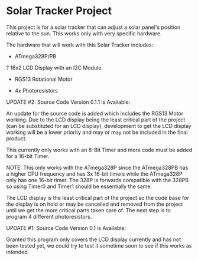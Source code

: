 # Solar Tracker Project
This project is for a solar tracker that can adjust a solar panel's position relative to the sun. This works only with very specific hardware.

The hardware that will work with this Solar Tracker includes:

- ATmega328P/PB

? 16x2 LCD Display with an I2C Module.

- RGS13 Rotational Motor

- 4x Photoresistors

UPDATE #2: Source Code Version 0.1.1 is Available:

An update for the source code is added which includes the RGS13 Motor working. Due to the LCD display being the least critical part of the project (can be substituted for an LCD display), development to get the LCD display working will be a lower priority and may or may not be included in the final product.

This currently only works with an 8-Bit Timer and more code must be added for a 16-bit Timer.

NOTE: This only works with the ATmega328P since the ATmega328PB has a higher CPU frequency and has 3x 16-bit timers while the ATmega328P only has one 16-bit timer. The 328P is forwards compatible with the 328PB so using Timer0 and Timer1 should be essentially the same.

The LCD display is the least critical part of the project so the code base for the display is on hold or may be cancelled and removed from the project until we get the more critical parts taken care of. The next step is to program 4 different photoresistors.

UPDATE #1: Source Code Version 0.1 is Available:

Granted this program only covers the LCD display currently and has not been tested yet, we could try to test it sometime soon to see if this works as intended.
